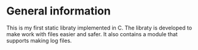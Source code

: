 # General information

This is my first static libraty implemented in C. The libraty is developed to make work with files easier and safer.
It also contains a module that supports making log files.
